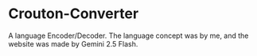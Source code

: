 # Crouton-Converter
A language Encoder/Decoder. The language concept was by me, and the website was made by Gemini 2.5 Flash.
